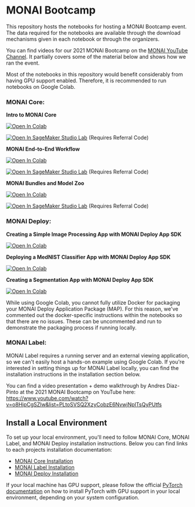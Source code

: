 # MONAI Bootcamp
This repository hosts the notebooks for hosting a MONAI Bootcamp event. The data required for the notebooks are available through the download mechanisms given in each notebook or through the organizers.

You can find videos for our 2021 MONAI Bootcamp on the [MONAI YouTube Channel](https://www.youtube.com/playlist?list=PLtoSVSQ2XzyCobzE6NvwjNpITsQyPUtfs). It partially covers some of the material below and shows how we ran the event.

Most of the notebooks in this repository would benefit considerably from having GPU support enabled. Therefore, it is recommended to run notebooks on Google Colab.

### MONAI Core:
**Intro to MONAI Core**

[![Open In Colab](https://colab.research.google.com/assets/colab-badge.svg)](https://colab.research.google.com/github/Project-MONAI/monai-bootcamp/blob/main/MONAICore/Intro%20to%20MONAI.ipynb)

[![Open In SageMaker Studio Lab](https://studiolab.sagemaker.aws/studiolab.svg)](https://studiolab.sagemaker.aws/import/github.com/Project-MONAI/monai-bootcamp/blob/main/MONAICore/Intro%20to%20MONAI.ipynb) (Requires Referral Code)

**MONAI End-to-End Workflow**

[![Open In Colab](https://colab.research.google.com/assets/colab-badge.svg)](https://colab.research.google.com/github/Project-MONAI/monai-bootcamp/blob/main/MONAICore/MONAI%20End-to-End%20Workflow.ipynb)

[![Open In SageMaker Studio Lab](https://studiolab.sagemaker.aws/studiolab.svg)](https://studiolab.sagemaker.aws/import/github.com/Project-MONAI/monai-bootcamp/blob/main/MONAICore/MONAI%20End-to-End%20Workflow.ipynb) (Requires Referral Code)

**MONAI Bundles and Model Zoo**

[![Open In Colab](https://colab.research.google.com/assets/colab-badge.svg)](https://colab.research.google.com/github/Project-MONAI/monai-bootcamp/blob/main/MONAICore/MONAI%20Bundle%20and%20MONAI%20Model%20Zoo.ipynb)

[![Open In SageMaker Studio Lab](https://studiolab.sagemaker.aws/studiolab.svg)](https://studiolab.sagemaker.aws/import/github.com/Project-MONAI/monai-bootcamp/blob/main/MONAICore/MONAI%20Bundle%20and%20MONAI%20Model%20Zoo.ipynb) (Requires Referral Code)

### MONAI Deploy:
**Creating a Simple Image Processing App with MONAI Deploy App SDK**

[![Open In Colab](https://colab.research.google.com/assets/colab-badge.svg)](https://colab.research.google.com/github/Project-MONAI/monai-bootcamp/blob/main/MONAIDeploy/01_simple_app.ipynb)

**Deploying a MedNIST Classifier App with MONAI Deploy App SDK**

[![Open In Colab](https://colab.research.google.com/assets/colab-badge.svg)](https://colab.research.google.com/github/Project-MONAI/monai-bootcamp/blob/main/MONAIDeploy/02_mednist_app-prebuilt.ipynb)

**Creating a Segmentation App with MONAI Deploy App SDK**

[![Open In Colab](https://colab.research.google.com/assets/colab-badge.svg)](https://colab.research.google.com/github/Project-MONAI/monai-bootcamp/blob/main/MONAIDeploy/03_segmentation_app.ipynb)

While using Google Colab, you cannot fully utilize Docker for packaging your MONAI Deploy Application Package (MAP). For this reason, we've commented out the docker-specific instructions within the notebooks so that there are no issues. These can be uncommented and run to demonstrate the packaging process if running locally.

### MONAI Label:
MONAI Label requires a running server and an external viewing application, so we can't easily host a hands-on example using Google Colab.  If you're interested in setting things up for MONAI Label locally, you can find the installation instructions in the installation section below. 

You can find a video presentation + demo walkthrough by Andres Diaz-Pinto at the 2021 MONAI Bootcamp on YouTube here: https://www.youtube.com/watch?v=o8HipCgSZIw&list=PLtoSVSQ2XzyCobzE6NvwjNpITsQyPUtfs

## Install a Local Environment

To set up your local environment, you'll need to follow MONAI Core, MONAI Label, and MONAI Deploy installation instructions. Below you can find links to each projects installation documentation:

* [MONAI Core Installation](https://docs.monai.io/en/stable/installation.html)
* [MONAI Label Installation](https://docs.monai.io/projects/label/en/latest/installation.html)
* [MONAI Deploy Installation](https://docs.monai.io/projects/monai-deploy-app-sdk/en/latest/getting_started/installing_app_sdk.html)

If your local machine has GPU support, please follow the official [PyTorch documentation](https://pytorch.org/get-started/locally/) on how to install PyTorch with GPU support in your local environment, depending on your system configuration.
